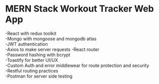 # MERN Stack Workout Tracker Web App  
-React with redux toolkit  
-Mongo with mongoose and mongodb atlas  
-JWT authentication  
-Axios to make server requests
-React router  
-Password hashing with bcrypt  
-Toastify for better UI/UX  
-Custom Auth and error middlewear for route protection and security  
-Restful routing practices  
-Postman for server side testing
